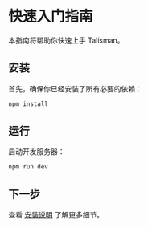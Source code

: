 # 快速入门指南

本指南将帮助你快速上手 Talisman。

## 安装

首先，确保你已经安装了所有必要的依赖：

```bash
npm install
```

## 运行

启动开发服务器：

```bash
npm run dev
```

## 下一步

查看 [安装说明](installation.md) 了解更多细节。 